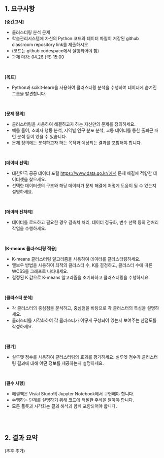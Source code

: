 ## 1. 요구사항

**[중간고사]**<br>
- 클러스터링 분석 문제
- 학습관리시스템에 자신의 Python 코드와 데이터 파일이 저장된 github classroom repository link를 제출하시오
- (코드는 github codespace에서 실행되어야 함)<br>
- 과제 마감: 04.26 (금) 15:00<br>

<br>

**[목표]**<br>
- Python과 scikit-learn을 사용하여 클러스터링 분석을 수행하여 데이터에 숨겨진 그룹을 발견합니다.<br>

<br>

**[문제 정의]**<br>
- 클러스터링을 사용하여 해결하고자 하는 자신만의 문제를 정의하세요.
- 예를 들어, 소비자 행동 분석, 지역별 인구 분포 분석, 교통 데이터를 통한 출퇴근 패턴 분석 등이 있을 수 있습니다.
- 문제 정의에는 분석하고자 하는 목적과 예상되는 결과를 포함해야 합니다.

<br>

**[데이터 선택]**<br>
- 대한민국 공공 데이터 포털 https://www.data.go.kr/에서 문제 해결에 적합한 데이터셋을 찾으세요.
- 선택한 데이터셋의 구조와 해당 데이터가 문제 해결에 어떻게 도움이 될 수 있는지 설명하세요.

<br>

**[데이터 전처리]**<br>
- 데이터를 로드하고 필요한 경우 결측치 처리, 데이터 정규화, 변수 선택 등의 전처리 작업을 수행하세요.

<br>

**[K-means 클러스터링 적용]**<br>
- K-means 클러스터링 알고리즘을 사용하여 데이터를 클러스터링하세요.
- 엘보우 방법을 사용하여 최적의 클러스터 수, K를 결정하고, 클러스터 수에 따른 WCSS를 그래프로 나타내세요.
- 결정된 K 값으로 K-means 알고리즘을 초기화하고 클러스터링을 수행하세요.

<br>

**[클러스터 분석]**<br>
- 각 클러스터의 중심점을 분석하고, 중심점을 바탕으로 각 클러스터의 특성을 설명하세요.
- 클러스터를 시각화하여 각 클러스터가 어떻게 구성되어 있는지 보여주는 산점도를 작성하세요.

<br>

**[평가]**<br>
- 실루엣 점수를 사용하여 클러스터링의 효과를 평가하세요. 실루엣 점수가 클러스터링 결과에 대해 어떤 정보를 제공하는지 설명하세요.

<br>

**[필수 사항]**<br>
- 해결책은 Visial Studo의 Jupyter Notebook에서 구현해야 합니다.
- 수행하는 단계를 설명하기 위해 코드에 적절한 주석을 달아야 합니다.
- 모든 플롯과 시각화는 결과 해석과 함께 포함되어야 합니다.

<br><br>
## 2. 결과 요약

(추후 추가)
